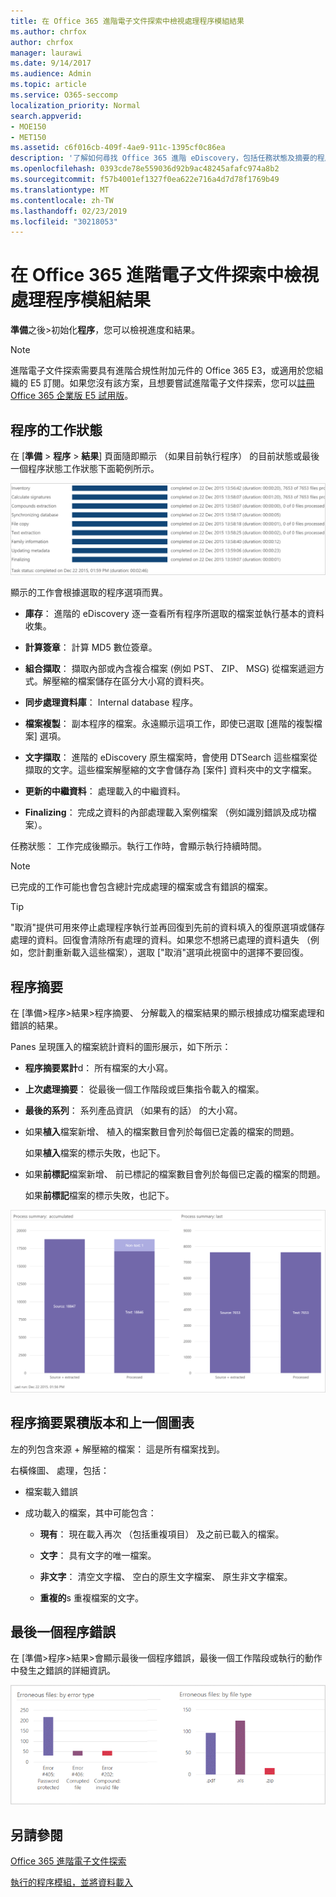 ```yaml
---
title: 在 Office 365 進階電子文件探索中檢視處理程序模組結果
ms.author: chrfox
author: chrfox
manager: laurawi
ms.date: 9/14/2017
ms.audience: Admin
ms.topic: article
ms.service: O365-seccomp
localization_priority: Normal
search.appverid:
- MOE150
- MET150
ms.assetid: c6f016cb-409f-4ae9-911c-1395cf0c86ea
description: '了解如何尋找 Office 365 進階 eDiscovery，包括任務狀態及摘要的程序中執行的程序模組的結果。  '
ms.openlocfilehash: 0393cde78e559036d92b9ac48245afafc974a8b2
ms.sourcegitcommit: f57b4001ef1327f0ea622e716a4d7d78f1769b49
ms.translationtype: MT
ms.contentlocale: zh-TW
ms.lasthandoff: 02/23/2019
ms.locfileid: "30218053"
---
```

# <a name="view-process-module-results-in-office-365-advanced-ediscovery"></a>在 Office 365 進階電子文件探索中檢視處理程序模組結果

**準備**之後\>初始化**程序**，您可以檢視進度和結果。 
  
> [!NOTE]
> 進階電子文件探索需要具有進階合規性附加元件的 Office 365 E3，或適用於您組織的 E5 訂閱。如果您沒有該方案，且想要嘗試進階電子文件探索，您可以[註冊 Office 365 企業版 E5 試用版](https://go.microsoft.com/fwlink/p/?LinkID=698279)。 
  
## <a name="process-task-status"></a>程序的工作狀態

在 [**準備** \> **程序** \> **結果**] 頁面隨即顯示 （如果目前執行程序） 的目前狀態或最後一個程序狀態工作狀態下面範例所示。
  
![處理序模組的工作狀態](media/9430f9e7-a4dd-47c7-ac2e-2c6a60fc948b.png)
  
顯示的工作會根據選取的程序選項而異。 
  
- **庫存**： 進階的 eDiscovery 逐一查看所有程序所選取的檔案並執行基本的資料收集。
    
- **計算簽章**： 計算 MD5 數位簽章。
    
- **組合擷取**： 擷取內部或內含複合檔案 (例如 PST、 ZIP、 MSG) 從檔案遞迴方式。解壓縮的檔案儲存在區分大小寫的資料夾。
    
- **同步處理資料庫**： Internal database 程序。
    
- **檔案複製**： 副本程序的檔案。永遠顯示這項工作，即使已選取 [進階的複製檔案] 選項。
    
- **文字擷取**： 進階的 eDiscovery 原生檔案時，會使用 DTSearch 這些檔案從擷取的文字。這些檔案解壓縮的文字會儲存為 [案件] 資料夾中的文字檔案。
    
- **更新的中繼資料**： 處理載入的中繼資料。 
    
- **Finalizing**： 完成之資料的內部處理載入案例檔案 （例如識別錯誤及成功檔案）。 
    
任務狀態： 工作完成後顯示。執行工作時，會顯示執行持續時間。
  
> [!NOTE]
> 已完成的工作可能也會包含總計完成處理的檔案或含有錯誤的檔案。 
  
> [!TIP]
> "取消"提供可用來停止處理程序執行並再回復到先前的資料填入的復原選項或儲存處理的資料。回復會清除所有處理的資料。如果您不想將已處理的資料遺失 （例如，您計劃重新載入這些檔案），選取 ["取消"選項此視窗中的選擇不要回復。 
  
## <a name="process-summary"></a>程序摘要

在 [準備\>程序\>結果\>程序摘要、 分解載入的檔案結果的顯示根據成功檔案處理和錯誤的結果。
  
Panes 呈現匯入的檔案統計資料的圖形展示，如下所示：
  
- **程序摘要累計**d： 所有檔案的大小寫。
    
- **上次處理摘要**： 從最後一個工作階段或巨集指令載入的檔案。 
    
- **最後的系列**： 系列產品資訊 （如果有的話） 的大小寫。
    
- 如果**植入**檔案新增、 植入的檔案數目會列於每個已定義的檔案的問題。 
    
    如果**植入**檔案的標示失敗，也記下。 
    
- 如果**前標記**檔案新增、 前已標記的檔案數目會列於每個已定義的檔案的問題。 
    
    如果**前標記**檔案的標示失敗，也記下。 
    
![處理序模組摘要](media/2086a691-9e3d-4117-beb2-a5c3a9a4cc94.png)
  
## <a name="process-summary-accumulated-and-last-charts"></a>程序摘要累積版本和上一個圖表

左的列包含來源 + 解壓縮的檔案： 這是所有檔案找到。 
  
右橫條圖、 處理，包括：
  
- 檔案載入錯誤
    
- 成功載入的檔案，其中可能包含： 
    
  - **現有**： 現在載入再次 （包括重複項目） 及之前已載入的檔案。
    
  - **文字**： 具有文字的唯一檔案。
    
  - **非文字**： 清空文字檔、 空白的原生文字檔案、 原生非文字檔案。 
    
  - **重複的**s 重複檔案的文字。
    
## <a name="last-process-errors"></a>最後一個程序錯誤

在 [準備\>程序\>結果\>會顯示最後一個程序錯誤，最後一個工作階段或執行的動作中發生之錯誤的詳細資訊。
  
![處理序模組錯誤](media/4771d0f4-4217-445a-9ba4-8b6541c5ad09.png)
  
## <a name="see-also"></a>另請參閱

[Office 365 進階電子文件探索](office-365-advanced-ediscovery.md)
  
[執行的程序模組，並將資料載入](run-the-process-module-and-load-data-in-advanced-ediscovery.md)

